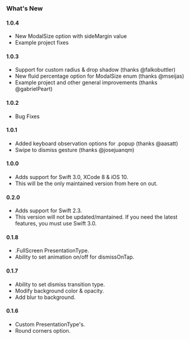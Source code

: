 ### What's New

#### 1.0.4
- New ModalSize option with sideMargin value
- Example project fixes

#### 1.0.3
- Support for custom radius & drop shadow (thanks @falkobuttler)
- New fluid percentage option for ModalSize enum (thanks @mseijas)
- Example project and other general improvements (thanks @gabrielPeart)

#### 1.0.2
- Bug Fixes

#### 1.0.1
- Added keyboard observation options for .popup (thanks @aasatt)
- Swipe to dismiss gesture (thanks @josejuanqm)

#### 1.0.0
- Adds support for Swift 3.0, XCode 8 & iOS 10.
- This will be the only maintained version from here on out.

#### 0.2.0
- Adds support for Swift 2.3.
- This version will not be updated/mantained. If you need the latest features, you must use Swift 3.0.

#### 0.1.8
- .FullScreen PresentationType.
- Ability to set animation on/off for dismissOnTap.

#### 0.1.7
- Ability to set dismiss transition type.
- Modify background color & opacity.
- Add blur to background.

#### 0.1.6
- Custom PresentationType's.
- Round corners option.
